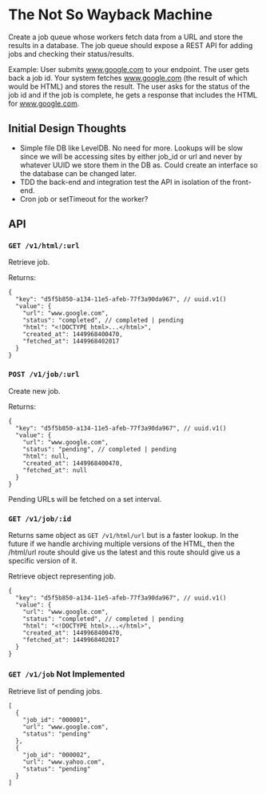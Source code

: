 # The Not So Wayback Machine

Create a job queue whose workers fetch data from a URL and store the results in a database. The job queue should expose a REST API for adding jobs and checking their status/results.

Example: User submits www.google.com to your endpoint. The user gets back a job id. Your system fetches www.google.com (the result of which would be HTML) and stores the result. The user asks for the status of the job id and if the job is complete, he gets a response that includes the HTML for www.google.com.

## Initial Design Thoughts

- Simple file DB like LevelDB. No need for more. Lookups will be slow since we will be accessing sites by either job_id or url and never by whatever UUID we store them in the DB as. Could create an interface so the database can be changed later. 
- TDD the back-end and integration test the API in isolation of the front-end.
- Cron job or setTimeout for the worker?

## API

### `GET /v1/html/:url`

Retrieve job.

Returns:

    {
      "key": "d5f5b850-a134-11e5-afeb-77f3a90da967", // uuid.v1()
      "value": {
        "url": "www.google.com",
        "status": "completed", // completed | pending
        "html": "<!DOCTYPE html>...</html>",
        "created_at": 1449968400470,
        "fetched_at": 1449968402017
      }
    }

### `POST /v1/job/:url`

Create new job.

Returns:

    {
      "key": "d5f5b850-a134-11e5-afeb-77f3a90da967", // uuid.v1()
      "value": {
        "url": "www.google.com",
        "status": "pending", // completed | pending
        "html": null,
        "created_at": 1449968400470,
        "fetched_at": null
      }
    }

Pending URLs will be fetched on a set interval.

### `GET /v1/job/:id`

Returns same object as `GET /v1/html/url` but is a faster lookup. In the future if we handle archiving multiple versions of the HTML, then the /html/url route should give us the latest and this route should give us a specific version of it.

Retrieve object representing job.

    {
      "key": "d5f5b850-a134-11e5-afeb-77f3a90da967", // uuid.v1()
      "value": {
        "url": "www.google.com",
        "status": "completed", // completed | pending
        "html": "<!DOCTYPE html>...</html>",
        "created_at": 1449968400470,
        "fetched_at": 1449968402017
      }
    }

### `GET /v1/job` **Not Implemented**

Retrieve list of pending jobs.

    [
      {
        "job_id": "000001",
        "url": "www.google.com",
        "status": "pending"
      },
      {
        "job_id": "000002",
        "url": "www.yahoo.com",
        "status": "pending"
      }
    ]
